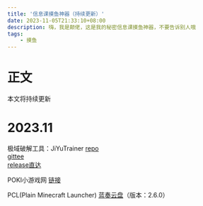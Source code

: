 ```yaml
---
title: '信息课摸鱼神器（持续更新）'
date: 2023-11-05T21:33:10+08:00
description: 嗨，我是颠佬，这是我的秘密信息课摸鱼神器，不要告诉别人哦
tags:
    - 摸鱼
---
```

# 正文
本文将持续更新

# 2023.11
极域破解工具：JiYuTrainer
[repo](https://github.com/imengyu/JiYuTrainer)  
[gittee](https://gitee.com/imengyu/JiYuTrainer)  
[release直达](https://github.com/imengyu/JiYuTrainer/releases/download/1.7.6/JiYuTrainer.exe)

POKI小游戏网
[链接](https://poki.com/zh)

PCL(Plain Minecraft Launcher)
[蓝奏云盘](https://ltcat.lanzoum.com/iFdWg1ctpq8h)（版本：2.6.0）